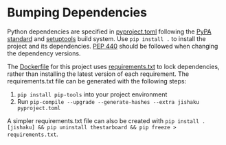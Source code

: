 # Bumping Dependencies

Python dependencies are specified in [pyproject.toml] following the
[PyPA standard](https://packaging.python.org/en/latest/specifications/declaring-project-metadata/)
and [setuptools](https://setuptools.pypa.io/en/latest/userguide/index.html)
build system. Use `pip install .` to install the project and its dependencies.
[PEP 440] should be followed when changing the dependency versions.

[pyproject.toml]: /pyproject.toml
[PEP 440]: https://peps.python.org/pep-0440/

The [Dockerfile] for this project uses [requirements.txt] to lock dependencies,
rather than installing the latest version of each requirement.
The requirements.txt file can be generated with the following steps:

1. `pip install pip-tools` into your project environment
2. Run `pip-compile --upgrade --generate-hashes --extra jishaku pyproject.toml`

A simpler requirements.txt file can also be created with
`pip install .[jishaku] && pip uninstall thestarboard && pip freeze > requirements.txt`.

[Dockerfile]: /Dockerfile
[requirements.txt]: /requirements.txt
